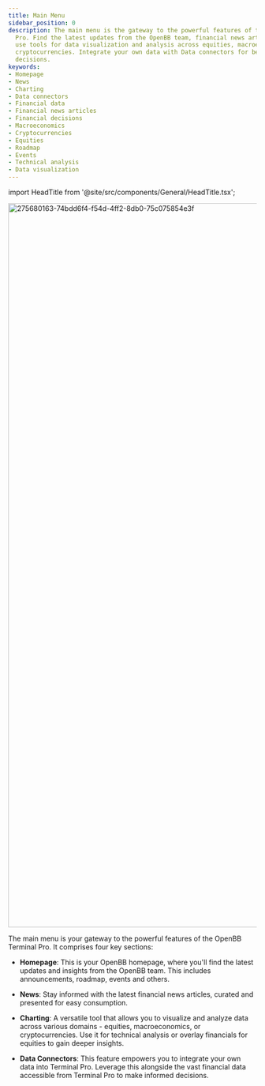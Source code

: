 ```yaml
---
title: Main Menu
sidebar_position: 0
description: The main menu is the gateway to the powerful features of the OpenBB Terminal
  Pro. Find the latest updates from the OpenBB team, financial news articles, and
  use tools for data visualization and analysis across equities, macroeconomics, and
  cryptocurrencies. Integrate your own data with Data connectors for better financial
  decisions.
keywords:
- Homepage
- News
- Charting
- Data connectors
- Financial data
- Financial news articles
- Financial decisions
- Macroeconomics
- Cryptocurrencies
- Equities
- Roadmap
- Events
- Technical analysis
- Data visualization
---
```


import HeadTitle from '@site/src/components/General/HeadTitle.tsx';

<HeadTitle title="Main Menu | OpenBB Terminal Pro Docs" />

<img width="1467" alt="275680163-74bdd6f4-f54d-4ff2-8db0-75c075854e3f" src="https://github.com/OpenBB-finance/OpenBBTerminal/assets/25267873/03b201eb-6abb-4a50-a6b2-df1f37c3c8a1"/>

The main menu is your gateway to the powerful features of the OpenBB Terminal Pro. It comprises four key sections:

* **Homepage**: This is your OpenBB homepage, where you'll find the latest updates and insights from the OpenBB team. This includes announcements, roadmap, events and others.

* **News**: Stay informed with the latest financial news articles, curated and presented for easy consumption.

* **Charting**: A versatile tool that allows you to visualize and analyze data across various domains - equities, macroeconomics, or cryptocurrencies. Use it for technical analysis or overlay financials for equities to gain deeper insights.

* **Data Connectors**: This feature empowers you to integrate your own data into Terminal Pro. Leverage this alongside the vast financial data accessible from Terminal Pro to make informed decisions.
